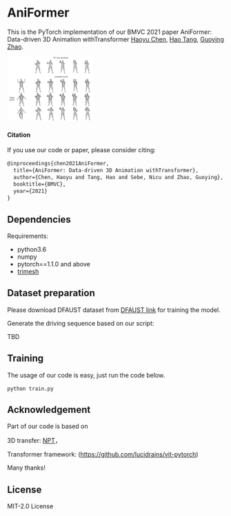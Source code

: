 # AniFormer

This is the PyTorch implementation of our BMVC 2021 paper AniFormer: Data-driven 3D Animation withTransformer
[Haoyu Chen](https://scholar.google.com/citations?user=QgbraMIAAAAJ&hl=en), [Hao Tang](https://scholar.google.com/citations?user=9zJkeEMAAAAJ&hl=en), [Guoying Zhao](https://scholar.google.com/citations?user=hzywrFMAAAAJ&hl=en). <br>

<img src="Capture.PNG" width="200" height="150">

#### Citation

If you use our code or paper, please consider citing:
```
@inproceedings{chen2021AniFormer,
  title={AniFormer: Data-driven 3D Animation withTransformer},
  author={Chen, Haoyu and Tang, Hao and Sebe, Nicu and Zhao, Guoying},
  booktitle={BMVC},
  year={2021}
}
```

## Dependencies

Requirements:
- python3.6
- numpy
- pytorch==1.1.0 and above
- [trimesh](https://github.com/mikedh/trimesh)

## Dataset preparation
Please download DFAUST dataset from [DFAUST link](https://dfaust.is.tue.mpg.de/) for training the model.

Generate the driving sequence based on our script:

TBD

## Training
The usage of our code is easy, just run the code below.
```
python train.py
```

## Acknowledgement
Part of our code is based on 

3D transfer: [NPT](https://github.com/jiashunwang/Neural-Pose-Transfer)，

Transformer framework: (https://github.com/lucidrains/vit-pytorch) 

Many thanks!

## License
MIT-2.0 License
